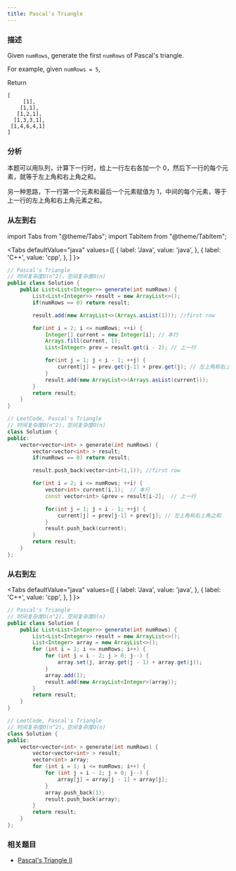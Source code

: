```yaml
---
title: Pascal's Triangle
---
```


### 描述

Given `numRows`, generate the first `numRows` of Pascal's triangle.

For example, given `numRows = 5`,

Return

```
[
     [1],
    [1,1],
   [1,2,1],
  [1,3,3,1],
 [1,4,6,4,1]
]
```

### 分析

本题可以用队列，计算下一行时，给上一行左右各加一个 0，然后下一行的每个元素，就等于左上角和右上角之和。

另一种思路，下一行第一个元素和最后一个元素赋值为 1，中间的每个元素，等于上一行的左上角和右上角元素之和。

### 从左到右

import Tabs from "@theme/Tabs";
import TabItem from "@theme/TabItem";

<Tabs
defaultValue="java"
values={[
{ label: 'Java', value: 'java', },
{ label: 'C++', value: 'cpp', },
]
}>
<TabItem value="java">

```java
// Pascal's Triangle
// 时间复杂度O(n^2)，空间复杂度O(n)
public class Solution {
    public List<List<Integer>> generate(int numRows) {
        List<List<Integer>> result = new ArrayList<>();
        if(numRows == 0) return result;

        result.add(new ArrayList<>(Arrays.asList(1))); //first row

        for(int i = 2; i <= numRows; ++i) {
            Integer[] current = new Integer[i]; // 本行
            Arrays.fill(current, 1);
            List<Integer> prev = result.get(i - 2); // 上一行

            for(int j = 1; j < i - 1; ++j) {
                current[j] = prev.get(j-1) + prev.get(j); // 左上角和右上角之和
            }
            result.add(new ArrayList<>(Arrays.asList(current)));
        }
        return result;
    }
}
```

</TabItem>
<TabItem value="cpp">

```cpp
// LeetCode, Pascal's Triangle
// 时间复杂度O(n^2)，空间复杂度O(n)
class Solution {
public:
    vector<vector<int> > generate(int numRows) {
        vector<vector<int> > result;
        if(numRows == 0) return result;

        result.push_back(vector<int>(1,1)); //first row

        for(int i = 2; i <= numRows; ++i) {
            vector<int> current(i,1);  // 本行
            const vector<int> &prev = result[i-2];  // 上一行

            for(int j = 1; j < i - 1; ++j) {
                current[j] = prev[j-1] + prev[j]; // 左上角和右上角之和
            }
            result.push_back(current);
        }
        return result;
    }
};
```

</TabItem>
</Tabs>

### 从右到左

<Tabs
defaultValue="java"
values={[
{ label: 'Java', value: 'java', },
{ label: 'C++', value: 'cpp', },
]
}>
<TabItem value="java">

```java
// Pascal's Triangle
// 时间复杂度O(n^2)，空间复杂度O(n)
public class Solution {
    public List<List<Integer>> generate(int numRows) {
        List<List<Integer>> result = new ArrayList<>();
        List<Integer> array = new ArrayList<>();
        for (int i = 1; i <= numRows; i++) {
            for (int j = i - 2; j > 0; j--) {
                array.set(j, array.get(j - 1) + array.get(j));
            }
            array.add(1);
            result.add(new ArrayList<Integer>(array));
        }
        return result;
    }
}
```

</TabItem>
<TabItem value="cpp">

```cpp
// LeetCode, Pascal's Triangle
// 时间复杂度O(n^2)，空间复杂度O(n)
class Solution {
public:
    vector<vector<int> > generate(int numRows) {
        vector<vector<int> > result;
        vector<int> array;
        for (int i = 1; i <= numRows; i++) {
            for (int j = i - 2; j > 0; j--) {
                array[j] = array[j - 1] + array[j];
            }
            array.push_back(1);
            result.push_back(array);
        }
        return result;
    }
};
```

</TabItem>
</Tabs>

### 相关题目

- [Pascal's Triangle II](pascals-triangle-ii.md)
